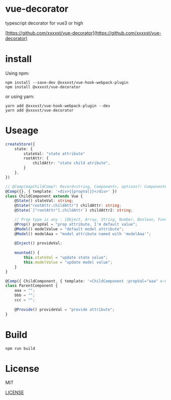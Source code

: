 # vue-decorator

typescript decorator for vue3 or high

[https://github.com/xxxxst/vue-decorator](https://github.com/xxxxst/vue-decorator)

# install
Using npm:

```
npm install --save-dev @xxxxst/vue-hook-webpack-plugin
npm install @xxxxst/vue-decorator
```

or using yarn:

```
yarn add @xxxxst/vue-hook-webpack-plugin --dev
yarn add @xxxxst/vue-decorator
```

# Useage

```ts
createStore({
    state: {
        stateVal: "state attribute"
        rootAttr: {
            childAttr: "state child atribute",
        }
    },
})

// @Comp(mapChildComp?: Record<string, Component>, options?: ComponentOptions)
@Comp({}, { template: '<div>{{propVal}}</div>' })
class ChildComponent extends Vue {
	@State() stateVal: string;
    @State("rootAttr.childAttr") childAttr: string;
    @State(`["rootAttr"].childAttr`) childAttr2: string;

    // Prop type is any : [Object, Array, String, Number, Boolean, Function]
	@Prop() propVal = "prop attribute, I'm default value";
	@Model() modelValue = "default model attribute";
    @Model() modelAaa = "model attribute named with 'modelAaa'";
    
    @Inject() provideVal;
    
    mounted() {
        this.stateVal = "update state value";
        this.modelValue = "update model value";
    }
}

@Comp({ ChildComponent, { template: '<ChildComponent :propVal="aaa" v-model="bbb" v-model:modelAaa="ccc"/>'} })
class ParentComponent {
    aaa = "";
    bbb = "";
    ccc = "";
    
	@Provide() provideVal = "provide attribute";
}
```

# Build

```
npm run build
```

# License

MIT

[LICENSE](./LICENSE)
